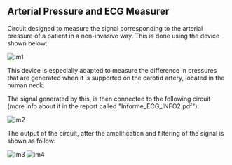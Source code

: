 ## Arterial Pressure and ECG Measurer

Circuit designed to measure the signal corresponding to the arterial pressure of a patient in a non-invasive way. This is done using the device shown below:

![im1](https://user-images.githubusercontent.com/41343686/141181738-684574ff-0016-4c50-92f4-1910354ed24d.jpg)

This device is especially adapted to measure the difference in pressures that are generated when it is supported on the carotid artery, located in the human neck.

The signal generated by this, is then connected to the following circuit (more info about it in the report called "Informe_ECG_INFO2.pdf"):

![im2](https://user-images.githubusercontent.com/41343686/141188038-d3b50a70-3576-4fd9-b1dc-deebcbc59dcf.jpg)

The output of the circuit, after the amplification and filtering of the signal is shown as follow:

![im3](https://user-images.githubusercontent.com/41343686/141187661-f9bce217-2363-4e54-8e23-5924098daa02.jpg)   ![im4](https://user-images.githubusercontent.com/41343686/141187842-afaac1bb-d346-4665-9853-60aeaa37588d.jpg)
